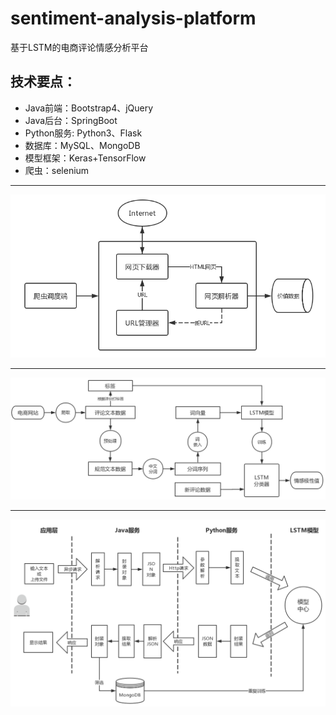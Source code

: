 # sentiment-analysis-platform
基于LSTM的电商评论情感分析平台

## 技术要点：
 + Java前端：Bootstrap4、jQuery
 + Java后台：SpringBoot
 + Python服务: Python3、Flask
 + 数据库：MySQL、MongoDB
 + 模型框架：Keras+TensorFlow
 + 爬虫：selenium 
---

![](sentiment_proj/img/crawler.png "图1. 爬虫框架")

---

![](sentiment_proj/img/structure.png "图2. 系统核心处理流程")

---

![](sentiment_proj/img/system.png "图3. 系统架构")
